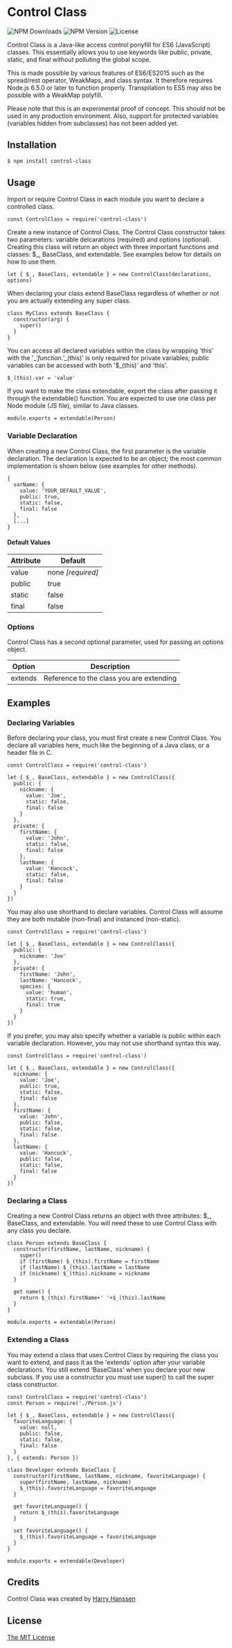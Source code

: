 # Control Class
![NPM Downloads](https://img.shields.io/npm/dt/control-class.svg)
![NPM Version](https://img.shields.io/npm/v/control-class.svg)
![License](https://img.shields.io/npm/l/control-class.svg)

Control Class is a Java-like access control ponyfill for ES6 (JavaScript) classes. This essentially allows you to use keywords like public, private, static, and final without polluting the global scope.

This is made possible by various features of ES6/ES2015 such as the spread/rest operator, WeakMaps, and class syntax. It therefore requires Node.js 6.5.0 or later to function properly. Transpilation to ES5 may also be possible with a WeakMap polyfill.

Please note that this is an experimental proof of concept. This should not be used in any production environment. Also, support for protected variables (variables hidden from subclasses) has not been added yet.
## Installation
```bash
$ npm install control-class
```
## Usage
Import or require Control Class in each module you want to declare a controlled class.
```node
const ControlClass = require('control-class')
```
Create a new instance of Control Class. The Control Class constructor takes two parameters: variable delcarations (required) and options (optional). Creating this class will return an object with three important functions and classes: $_, BaseClass, and extendable. See examples below for details on how to use them.
```node
let { $_, BaseClass, extendable } = new ControlClass(declarations, options)
```
When declaring your class extend BaseClass regardless of whether or not you are actually extending any super class.
```node
class MyClass extends BaseClass {
  constructor(arg) {
    super()
  }
}
```
You can access all declared variables within the class by wrapping 'this' with the '$\_' function. '$\_(this)' is only required for private variables; public variables can be accessed with both '$_(this)' and 'this'.
```node
$_(this).var = 'value'
```
If you want to make the class extendable, export the class after passing it through the extendable() function. You are expected to use one class per Node module (JS file), similar to Java classes.
```node
module.exports = extendable(Person)
```
### Variable Declaration
When creating a new Control Class, the first parameter is the variable declaration. The declaration is expected to be an object; the most common implementation is shown below (see examples for other methods).
```node
{
  varName: {
    value: 'YOUR_DEFAULT_VALUE',
    public: true,
    static: false,
    final: false
  },
  [...]
}
```
#### Default Values
Attribute | Default
------------ | -------------
value | none *[required]*
public | true
static | false
final | false
### Options
Control Class has a second optional parameter, used for passing an options object.

Option | Description
------------ | -------------
extends | Reference to the class you are extending
## Examples
### Declaring Variables
Before declaring your class, you must first create a new Control Class. You declare all variables here, much like the beginning of a Java class, or a header file in C.
```node
const ControlClass = require('control-class')

let { $_, BaseClass, extendable } = new ControlClass({
  public: {
    nickname: {
      value: 'Joe',
      static: false,
      final: false
    }
  },
  private: {
    firstName: {
      value: 'John',
      static: false,
      final: false
    },
    lastName: {
      value: 'Hancock',
      static: false,
      final: false
    }
  }
})
```
You may also use shorthand to declare variables. Control Class will assume they are both mutable (non-final) and instanced (non-static).
```node
const ControlClass = require('control-class')

let { $_, BaseClass, extendable } = new ControlClass({
  public: {
    nickname: 'Joe'
  },
  private: {
    firstName: 'John',
    lastName: 'Hancock',
    species: {
      value: 'human',
      static: true,
      final: true
    }
  }
})
```
If you prefer, you may also specify whether a variable is public within each variable declaration. However, you may not use shorthand syntax this way.
```node
const ControlClass = require('control-class')

let { $_, BaseClass, extendable } = new ControlClass({
  nickname: {
    value: 'Joe',
    public: true,
    static: false,
    final: false
  },
  firstName: {
    value: 'John',
    public: false,
    static: false,
    final: false
  },
  lastName: {
    value: 'Hancock',
    public: false,
    static: false,
    final: false
  }
})
```
### Declaring a Class
Creating a new Control Class returns an object with three attributes: $_, BaseClass, and extendable. You will need these to use Control Class with any class you declare.
```node
class Person extends BaseClass {
  constructor(firstName, lastName, nickname) {
    super()
    if (firstName) $_(this).firstName = firstName
    if (lastName) $_(this).lastName = lastName
    if (nickname) $_(this).nickname = nickname
  }

  get name() {
    return $_(this).firstName+' '+$_(this).lastName
  }
}

module.exports = extendable(Person)
```
### Extending a Class
You may extend a class that uses Control Class by requiring the class you want to extend, and pass it as the 'extends' option after your variable declarations. You still extend 'BaseClass' when you declare your new subclass. If you use a constructor you must use super() to call the super class constructor.
```node
const ControlClass = require('control-class')
const Person = require('./Person.js')

let { $_, BaseClass, extendable } = new ControlClass({
  favoriteLanguage: {
    value: null,
    public: false,
    static: false,
    final: false
  }
}, { extends: Person })

class Developer extends BaseClass {
  constructor(firstName, lastName, nickname, favoriteLanguage) {
    super(firstName, lastName, nickname)
    $_(this).favoriteLanguage = favoriteLanguage
  }

  get favoriteLanguage() {
    return $_(this).favoriteLanguage
  }

  set favoriteLanguage() {
    $_(this).favoriteLanguage = favoriteLanguage
  }
}

module.exports = extendable(Developer)
```
## Credits
Control Class was created by [Harry Hanssen](http://hzn.la)
## License
[The MIT License](http://opensource.org/licenses/MIT)
